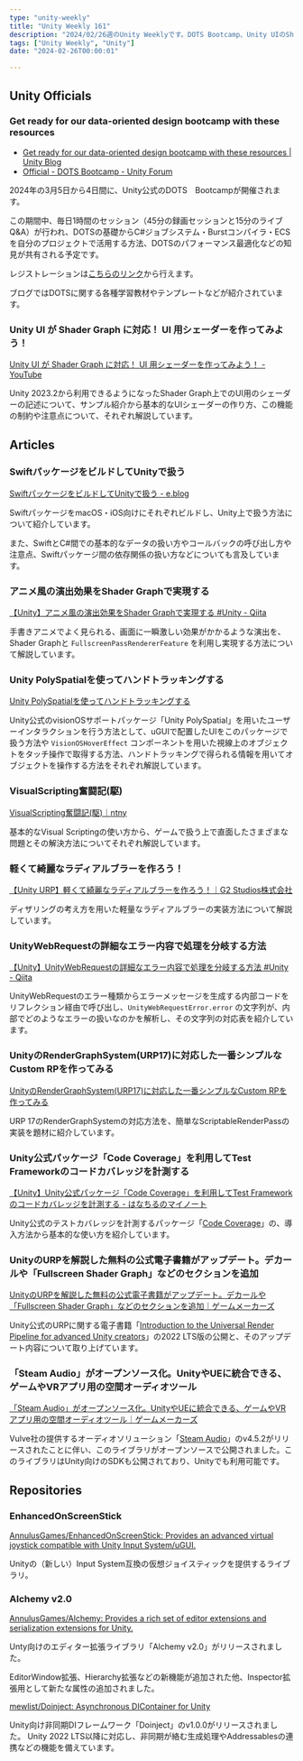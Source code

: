 ```yaml
---
type: "unity-weekly"
title: "Unity Weekly 161"
description: "2024/02/26週のUnity Weeklyです。DOTS Bootcamp、Unity UIのShader Graph対応などについて取り上げています。"
tags: ["Unity Weekly", "Unity"]
date: "2024-02-26T00:00:01"

---
```


## Unity Officials

### Get ready for our data-oriented design bootcamp with these resources

- [Get ready for our data-oriented design bootcamp with these resources | Unity Blog](https://blog.unity.com/engine-platform/dots-bootcamp-resources)
- [Official - DOTS Bootcamp - Unity Forum](https://forum.unity.com/threads/dots-bootcamp.1549733/)

2024年の3月5日から4日間に、Unity公式のDOTS　Bootcampが開催されます。

この期間中、毎日1時間のセッション（45分の録画セッションと15分のライブQ&A）が行われ、DOTSの基礎からC#ジョブシステム・Burstコンパイラ・ECSを自分のプロジェクトで活用する方法、DOTSのパフォーマンス最適化などの知見が共有される予定です。

レジストレーションは[こちらのリンク](https://unity.com/ja/campaign/data-oriented-design-bootcamp)から行えます。

ブログではDOTSに関する各種学習教材やテンプレートなどが紹介されています。

### Unity UI が Shader Graph に対応！ UI 用シェーダーを作ってみよう！

[Unity UI が Shader Graph に対応！ UI 用シェーダーを作ってみよう！ - YouTube](https://www.youtube.com/watch?v=PV195gBqxKA)

Unity 2023.2から利用できるようになったShader Graph上でのUI用のシェーダーの記述について、サンプル紹介から基本的なUIシェーダーの作り方、この機能の制約や注意点について、それぞれ解説しています。

## Articles

### SwiftパッケージをビルドしてUnityで扱う

[SwiftパッケージをビルドしてUnityで扱う - e.blog](https://edom18.hateblo.jp/entry/2024/02/23/105651)

SwiftパッケージをmacOS・iOS向けにそれぞれビルドし、Unity上で扱う方法について紹介しています。

また、SwiftとC#間での基本的なデータの扱い方やコールバックの呼び出し方や注意点、Swiftパッケージ間の依存関係の扱い方などについても言及しています。

### アニメ風の演出効果をShader Graphで実現する

[【Unity】アニメ風の演出効果をShader Graphで実現する #Unity - Qiita](https://qiita.com/togucchi/items/f89e99b4048de825b2ec)

手書きアニメでよく見られる、画面に一瞬激しい効果がかかるような演出を、Shader Graphと `FullscreenPassRendererFeature` を利用し実現する方法について解説しています。

### Unity PolySpatialを使ってハンドトラッキングする

[Unity PolySpatialを使ってハンドトラッキングする](https://zenn.dev/meson/articles/polyspatial-hand-tracking)

Unity公式のvisionOSサポートパッケージ「Unity PolySpatial」を用いたユーザーインタラクションを行う方法として、uGUIで配置したUIをこのパッケージで扱う方法や `VisionOSHoverEffect` コンポーネントを用いた視線上のオブジェクトをタッチ操作で取得する方法、ハンドトラッキングで得られる情報を用いてオブジェクトを操作する方法をそれぞれ解説しています。

### VisualScripting奮闘記(駆)

[VisualScripting奮闘記(駆)｜ntny](https://note.com/ntny/n/n1469394a1aba?sub_rt=share_pb)

基本的なVisual Scriptingの使い方から、ゲームで扱う上で直面したさまざまな問題とその解決方法についてそれぞれ解説しています。

### 軽くて綺麗なラディアルブラーを作ろう！

[【Unity URP】軽くて綺麗なラディアルブラーを作ろう！｜G2 Studios株式会社](https://note.g2-studios.net/n/n7b7a0c068a1c)

ディザリングの考え方を用いた軽量なラディアルブラーの実装方法について解説しています。

### UnityWebRequestの詳細なエラー内容で処理を分岐する方法

[【Unity】UnityWebRequestの詳細なエラー内容で処理を分岐する方法 #Unity - Qiita](https://qiita.com/su10/items/538e39a2a2cd84dc032b)

UnityWebRequestのエラー種類からエラーメッセージを生成する内部コードをリフレクション経由で呼び出し、`UnityWebRequestError.error` の文字列が、内部でどのようなエラーの扱いなのかを解析し、その文字列の対応表を紹介しています。

### UnityのRenderGraphSystem(URP17)に対応した一番シンプルなCustom RPを作ってみる

[UnityのRenderGraphSystem(URP17)に対応した一番シンプルなCustom RPを作ってみる](https://zenn.dev/sansyoku_gyokai/articles/bdce53aa0f2f5a)

URP 17のRenderGraphSystemの対応方法を、簡単なScriptableRenderPassの実装を題材に紹介しています。

### Unity公式パッケージ「Code Coverage」を利用してTest Frameworkのコードカバレッジを計測する

[【Unity】Unity公式パッケージ「Code Coverage」を利用してTest Frameworkのコードカバレッジを計測する - はなちるのマイノート](https://www.hanachiru-blog.com/entry/2024/02/23/120000)

Unity公式のテストカバレッジを計測するパッケージ「[Code Coverage](https://docs.unity3d.com/Packages/com.unity.testtools.codecoverage@1.2/manual/index.html)」の、導入方法から基本的な使い方を紹介しています。

### UnityのURPを解説した無料の公式電子書籍がアップデート。デカールや「Fullscreen Shader Graph」などのセクションを追加

[UnityのURPを解説した無料の公式電子書籍がアップデート。デカールや「Fullscreen Shader Graph」などのセクションを追加｜ゲームメーカーズ](https://gamemakers.jp/article/2024_02_23_61426/)

Unity公式のURPに関する電子書籍「[Introduction to the Universal Render Pipeline for advanced Unity creators](https://unity.com/ja/resources/introduction-universal-render-pipeline-for-advanced-unity-creators-2022lts)」の2022 LTS版の公開と、そのアップデート内容について取り上げています。

### 「Steam Audio」がオープンソース化。UnityやUEに統合できる、ゲームやVRアプリ用の空間オーディオツール

[「Steam Audio」がオープンソース化。UnityやUEに統合できる、ゲームやVRアプリ用の空間オーディオツール｜ゲームメーカーズ](https://gamemakers.jp/article/2024_02_22_61267/)

Vulve社の提供するオーディオソリューション「[Steam Audio](https://github.com/ValveSoftware/steam-audio/releases)」のv4.5.2がリリースされたことに伴い、このライブラリがオープンソースで公開されました。このライブラリはUnity向けのSDKも公開されており、Unityでも利用可能です。

## Repositories

### EnhancedOnScreenStick

[AnnulusGames/EnhancedOnScreenStick: Provides an advanced virtual joystick compatible with Unity Input System/uGUI.](https://github.com/AnnulusGames/EnhancedOnScreenStick)

Unityの（新しい）Input System互換の仮想ジョイスティックを提供するライブラリ。

### Alchemy v2.0

[AnnulusGames/Alchemy: Provides a rich set of editor extensions and serialization extensions for Unity.](https://github.com/AnnulusGames/Alchemy)

Unty向けのエディター拡張ライブラリ「Alchemy v2.0」がリリースされました。

EditorWindow拡張、Hierarchy拡張などの新機能が追加された他、Inspector拡張用として新たな属性の追加されました。

[mewlist/Doinject: Asynchronous DIContainer for Unity](https://github.com/mewlist/Doinject)

Unity向け非同期DIフレームワーク「Doinject」のv1.0.0がリリースされました。
Unity 2022 LTS以降に対応し、非同期が絡む生成処理やAddressablesの連携などの機能を備えています。